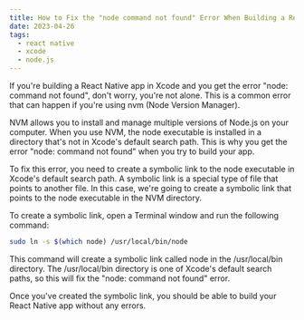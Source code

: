 ```yaml
---
title: How to Fix the "node command not found" Error When Building a React Native App in Xcode
date: 2023-04-26
tags:
  - react native
  - xcode
  - node.js
---
```


If you're building a React Native app in Xcode and you get the error "node: command not found", don't worry, you're not alone. This is a common error that can happen if you're using nvm (Node Version Manager).

NVM allows you to install and manage multiple versions of Node.js on your computer. When you use NVM, the node executable is installed in a directory that's not in Xcode's default search path. This is why you get the error "node: command not found" when you try to build your app.

To fix this error, you need to create a symbolic link to the node executable in Xcode's default search path. A symbolic link is a special type of file that points to another file. In this case, we're going to create a symbolic link that points to the node executable in the NVM directory.

To create a symbolic link, open a Terminal window and run the following command:

```bash
sudo ln -s $(which node) /usr/local/bin/node
```

This command will create a symbolic link called node in the /usr/local/bin directory. The /usr/local/bin directory is one of Xcode's default search paths, so this will fix the "node: command not found" error.

Once you've created the symbolic link, you should be able to build your React Native app without any errors.

